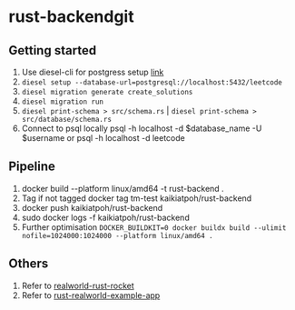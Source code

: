 # rust-backendgit
## Getting started
1. Use diesel-cli for postgress setup [link](https://genekuo.medium.com/creating-a-rest-api-in-rust-with-persistence-rust-rocket-and-diesel-a4117d400104)
2. `diesel setup --database-url=postgresql://localhost:5432/leetcode`
3. `diesel migration generate create_solutions`
4. `diesel migration run`
5. `diesel print-schema > src/schema.rs` | `diesel print-schema > src/database/schema.rs`
6. Connect to psql locally psql -h localhost -d $database_name -U $username or psql -h localhost -d leetcode

## Pipeline
1. docker build --platform linux/amd64 -t rust-backend .
2. Tag if not tagged docker tag tm-test kaikiatpoh/rust-backend
3. docker push kaikiatpoh/rust-backend
4. sudo docker logs -f kaikiatpoh/rust-backend
5. Further optimisation `DOCKER_BUILDKIT=0 docker buildx build --ulimit nofile=1024000:1024000 --platform linux/amd64 .`

## Others
1. Refer to [realworld-rust-rocket](https://github.com/TatriX/realworld-rust-rocket)
1. Refer to [rust-realworld-example-app](https://github.com/navinkumarr/rust-realworld-example-app/tree/master/src)